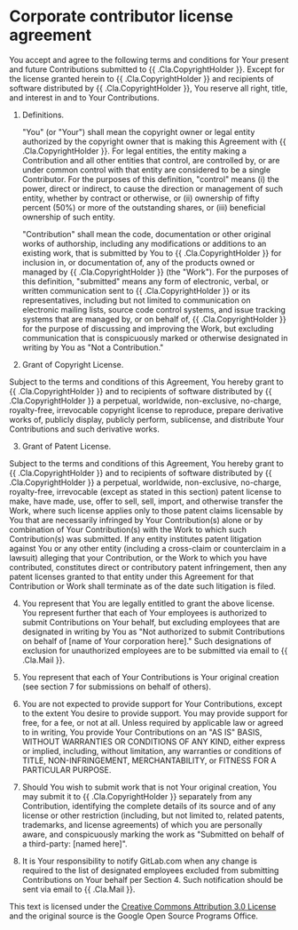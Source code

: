 # Corporate contributor license agreement

You accept and agree to the following terms and conditions for Your present and future Contributions submitted to {{ .Cla.CopyrightHolder }}. Except for the license granted herein to {{ .Cla.CopyrightHolder }} and recipients of software distributed by {{ .Cla.CopyrightHolder }}, You reserve all right, title, and interest in and to Your Contributions.

1.  Definitions.

	"You" (or "Your") shall mean the copyright owner or legal entity authorized by the copyright owner that is making this Agreement with {{ .Cla.CopyrightHolder }}. For legal entities, the entity making a Contribution and all other entities that control, are controlled by, or are under common control with that entity are considered to be a single Contributor. For the purposes of this definition, "control" means (i) the power, direct or indirect, to cause the direction or management of such entity, whether by contract or otherwise, or (ii) ownership of fifty percent (50%) or more of the outstanding shares, or (iii) beneficial ownership of such entity.

	"Contribution" shall mean the code, documentation or other original works of authorship, including any modifications or additions to an existing work, that is submitted by You to {{ .Cla.CopyrightHolder }} for inclusion in, or documentation of, any of the products owned or managed by {{ .Cla.CopyrightHolder }} (the "Work"). For the purposes of this definition, "submitted" means any form of electronic, verbal, or written communication sent to {{ .Cla.CopyrightHolder }} or its representatives, including but not limited to communication on electronic mailing lists, source code control systems, and issue tracking systems that are managed by, or on behalf of, {{ .Cla.CopyrightHolder }} for the purpose of discussing and improving the Work, but excluding communication that is conspicuously marked or otherwise designated in writing by You as "Not a Contribution."

2.  Grant of Copyright License.

Subject to the terms and conditions of this Agreement, You hereby grant to {{ .Cla.CopyrightHolder }} and to recipients of software distributed by {{ .Cla.CopyrightHolder }} a perpetual, worldwide, non-exclusive, no-charge, royalty-free, irrevocable copyright license to reproduce, prepare derivative works of, publicly display, publicly perform, sublicense, and distribute Your Contributions and such derivative works.

3.  Grant of Patent License.

Subject to the terms and conditions of this Agreement, You hereby grant to {{ .Cla.CopyrightHolder }} and to recipients of software distributed by {{ .Cla.CopyrightHolder }} a perpetual, worldwide, non-exclusive, no-charge, royalty-free, irrevocable (except as stated in this section) patent license to make, have made, use, offer to sell, sell, import, and otherwise transfer the Work, where such license applies only to those patent claims licensable by You that are necessarily infringed by Your Contribution(s) alone or by combination of Your Contribution(s) with the Work to which such Contribution(s) was submitted. If any entity institutes patent litigation against You or any other entity (including a cross-claim or counterclaim in a lawsuit) alleging that your Contribution, or the Work to which you have contributed, constitutes direct or contributory patent infringement, then any patent licenses granted to that entity under this Agreement for that Contribution or Work shall terminate as of the date such litigation is filed.

4.  You represent that You are legally entitled to grant the above license. You represent further that each of Your employees is authorized to submit Contributions on Your behalf, but excluding employees that are designated in writing by You as "Not authorized to submit Contributions on behalf of [name of Your corporation here]." Such designations of exclusion for unauthorized employees are to be submitted via email to {{ .Cla.Mail }}.

5.  You represent that each of Your Contributions is Your original creation (see section 7 for submissions on behalf of others).

6.  You are not expected to provide support for Your Contributions, except to the extent You desire to provide support. You may provide support for free, for a fee, or not at all. Unless required by applicable law or agreed to in writing, You provide Your Contributions on an "AS IS" BASIS, WITHOUT WARRANTIES OR CONDITIONS OF ANY KIND, either express or implied, including, without limitation, any warranties or conditions of TITLE, NON-INFRINGEMENT, MERCHANTABILITY, or FITNESS FOR A PARTICULAR PURPOSE.

7.  Should You wish to submit work that is not Your original creation, You may submit it to {{ .Cla.CopyrightHolder }} separately from any Contribution, identifying the complete details of its source and of any license or other restriction (including, but not limited to, related patents, trademarks, and license agreements) of which you are personally aware, and conspicuously marking the work as "Submitted on behalf of a third-party: [named here]".

8.  It is Your responsibility to notify GitLab.com when any change is required to the list of designated employees excluded from submitting Contributions on Your behalf per Section 4. Such notification should be sent via email to {{ .Cla.Mail }}.

This text is licensed under the [Creative Commons Attribution 3.0 License](https://creativecommons.org/licenses/by/3.0/) and the original source is the Google Open Source Programs Office.
